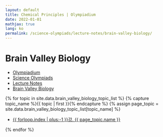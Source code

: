 ```yaml
---
layout: default
title: Chemical Principles | Olympiadium
date: 2022-01-01
mathjax: true
lang: ko
permalink: /science-olympiads/lecture-notes/brain-valley-biology/
---
```

<h1>Brain Valley Biology</h1>
<ul class="breadcrumb">
	<li><a href="{{ site.homeurl }}">Olympiadium</a></li> 
	<li><a href="{{ site.homeurl }}science-olympiads/">Science Olympiads</a></li> 
	<li><a href="{{ site.homeurl }}science-olympiads/lecture-notes/">Lecture Notes</a></li> 
	<li><a href="{{ site.homeurl }}science-olympiads/lecture-notes/brain-valley-biology/">Brain Valley Biology</a></li>
</ul>

{% for topic in site.data.brain_valley_biology_topic_list %}
{% capture topic_name %}{{ topic | first }}{% endcapture %}
{% assign page_topic = site.data.brain_valley_biology_topic_list[topic_name] %}
  <ul class="actions fit big">
  <li><a href="{{ site.baseurl }}{{ page.permalink}}chapter-{{ forloop.index | plus:-1 }}" class="button fit big">{{ forloop.index | plus:-1 }}강. {{ page_topic.name }}</a></li>
  </ul>
{% endfor %}

